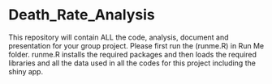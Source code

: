 # Death_Rate_Analysis
This repository will contain ALL the code, analysis, document and presentation for your group project.  Please first run the (runme.R) in Run Me folder. runme.R installs the required packages and then loads the required libraries and all the data used in all the codes for this project including the shiny app.
